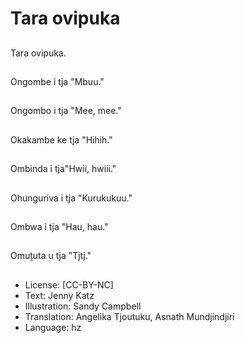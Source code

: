 # Tara ovipuka

##
Tara ovipuka.

##
Ongombe i tja "Mbuu."

##
Ongombo i tja "Mee, mee."

##
Okakambe ke tja "Hihih."

##
Ombinda i tja"Hwii, hwiii."

##
Ohunguriva i tja "Kurukukuu."

##
Ombwa i tja "Hau, hau."

##
Omuṱuta u tja "Tjtj."

##
* License: [CC-BY-NC]
* Text: Jenny Katz
* Illustration: Sandy Campbell
* Translation: Angelika Tjoutuku, Asnath Mundjindjiri
* Language: hz
